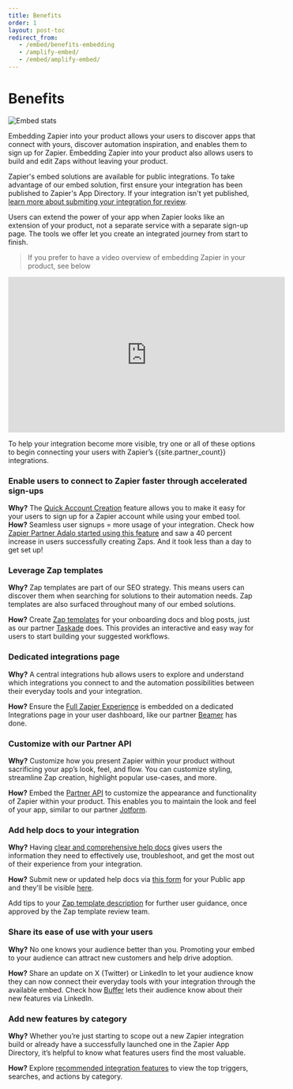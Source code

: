 ```yaml
---
title: Benefits
order: 1
layout: post-toc
redirect_from: 
   - /embed/benefits-embedding
   - /amplify-embed/
   - /embed/amplify-embed/
---
```


# Benefits

![Embed stats](https://cdn.zappy.app/8e295cdf20175928495a9bceec2e9767.png)

Embedding Zapier into your product allows your users to discover apps that connect with yours, discover automation inspiration, and enables them to sign up for Zapier. Embedding Zapier into your product also allows users to build and edit Zaps without leaving your product.

Zapier's embed solutions are available for public integrations. To take advantage of our embed solution, first ensure your integration has been published to Zapier's App Directory. If your integration isn't yet published, [learn more about submiting your integration for review](https://platform.zapier.com/publish/public-integration#4-submit-your-integration-for-app-review).

Users can extend the power of your app when Zapier looks like an extension of your product, not a separate service with a separate sign-up page. The tools we offer let you create an integrated journey from start to finish.

> If you prefer to have a video overview of embedding Zapier in your product, see below
<iframe width="560" height="315" src="https://www.youtube.com/embed/ix1bG0mspMY" title="What is Embedding video player" frameborder="0" allow="accelerometer; autoplay; clipboard-write; encrypted-media; gyroscope; picture-in-picture" allowfullscreen></iframe>

To help your integration become more visible, try one or all of these options to begin connecting your users with Zapier’s {{site.partner_count}} integrations.

### Enable users to connect to Zapier faster through accelerated sign-ups
**Why?** The [Quick Account Creation](https://platform.zapier.com/embed/quick-account-creation) feature allows you to make it easy for your users to sign up for a Zapier account while using your embed tool.
**How?** Seamless user signups = more usage of your integration. Check how [Zapier Partner Adalo started using this feature](https://zapier.com/blog/adalo-user-experience-with-zapier/) and saw a 40 percent increase in users successfully creating Zaps. And it took less than a day to get set up!

### Leverage Zap templates
**Why?** 
Zap templates are part of our SEO strategy. This means users can discover them when searching for solutions to their automation needs. Zap templates are also surfaced throughout many of our embed solutions.

**How?** 
Create [Zap templates](https://platform.zapier.com/publish/zap-templates) for your onboarding docs and blog posts, just as our partner [Taskade](https://www.taskade.com/blog/taskade-zapier-inegrations/) does. This provides an interactive and easy way for users to start building your suggested workflows.

### Dedicated integrations page
**Why?** 
A central integrations hub allows users to explore and understand which integrations you connect to and the automation possibilities between their everyday tools and your integration.

**How?** 
Ensure the [Full Zapier Experience](https://platform.zapier.com/embed/full-zapier-experience) is embedded on a dedicated Integrations page in your user dashboard, like our partner [Beamer](https://cdn.zappy.app/87c6b552218c568fa6fbe6fbd82ffb0e.png) has done.

### Customize with our Partner API
**Why?** 
Customize how you present Zapier within your product without sacrificing your app’s look, feel, and flow. You can customize styling, streamline Zap creation, highlight popular use-cases, and more.

**How?** 
Embed the [Partner API](https://platform.zapier.com/embed/partner-api) to customize the appearance and functionality of Zapier within your product. This enables you to maintain the look and feel of your app, similar to our partner [Jotform](https://cdn.zappy.app/f6091ff68c4564227e1cab1a8a171e5f.png).

### Add help docs to your integration
**Why?** 
Having [clear and comprehensive help docs](https://platform.zapier.com/publish/user-help) gives users the information they need to effectively use, troubleshoot, and get the most out of their experience from your integration.

**How?** 
Submit new or updated help docs via [this form](https://form.jotform.com/202233475923352) for your Public app and they'll be visible [here](https://help.zapier.com/hc/en-us). 

Add tips to your [Zap template description](https://platform.zapier.com/publish/zap-templates#how-to-write-a-zap-template-description) for further user guidance, once approved by the Zap template review team.

### Share its ease of use with your users
**Why?** 
No one knows your audience better than you. Promoting your embed to your audience can attract new customers and help drive adoption.

**How?** 
Share an update on X (Twitter) or LinkedIn to let your audience know they can now connect their everyday tools with your integration through the available embed. Check how [Buffer](https://www.linkedin.com/posts/bufferapp_automation-aficionados-our-zapier-activity-7049385771811696640-zVTA/) lets their audience know about their new features via LinkedIn.

### Add new features by category
**Why?** 
Whether you’re just starting to scope out a new Zapier integration build or already have a successfully launched one in the Zapier App Directory, it’s helpful to know what features users find the most valuable.

**How?** 
Explore [recommended integration features](https://platform.zapier.com/quickstart/integration-design-examples) to view the top triggers, searches, and actions by category.